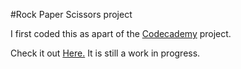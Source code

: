 #Rock Paper Scissors project

I first coded this as apart of the [Codecademy](http://www.codecademy.com/courses/javascript-beginner-en-Bthev-mskY8/0/1) project.

Check it out [Here.](https://rawgit.com/MirPresT/rock-paper-scissors/master/index.html) It is still a work in progress. 